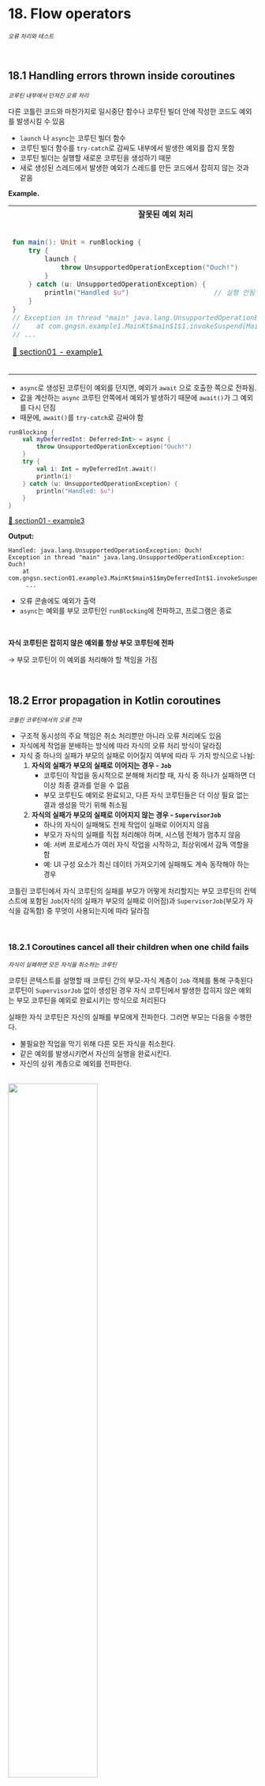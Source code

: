 # 18. Flow operators

<small><i>오류 처리와 테스트</i></small>

<br>

## 18.1 Handling errors thrown inside coroutines

<small><i>코루틴 내부에서 던져진 오류 처리</i></small>


다른 코틀린 코드와 마찬가지로 일시중단 함수나 코루틴 빌더 안에 작성한 코드도 예외를 발생시킬 수 있음 

- `launch` 나 `async`는 코루틴 빌더 함수
- 코루틴 빌더 함수를 `try-catch`로 감싸도 내부에서 발생한 예외를 잡지 못함
- 코루틴 빌더는 실행할 새로운 코루틴을 생성하기 때문
- 새로 생성된 스레드에서 발생한 예외가 스레드를 만든 코드에서 잡히지 않는 것과 같음


**Example.**


<table>
<tr>
    <th>잘못된 예외 처리</th>
    <th>올바른 예외 처리</th>
</tr>
<tr><td>

```kotlin
fun main(): Unit = runBlocking {
    try {
        launch {
            throw UnsupportedOperationException("Ouch!")
        }
    } catch (u: UnsupportedOperationException) {
        println("Handled $u")                     // 실행 안됨
    }
}
// Exception in thread "main" java.lang.UnsupportedOperationException: Ouch!
//    at com.gngsn.example1.MainKt$main$1$1.invokeSuspend(Main.kt:9)
// ...
```

[🔗 section01 - example1](https://github.com/gngsn/deepdive/blob/main/books/kotlin-in-action/chapter18/demo/src/main/kotlin/com/gngsn/section01/example1/Main.kt)


</td>
<td>

올바른 예외 처리 → `launch`에 전달되는 람다 블록 안에 `try-catch` 블록을 넣어야 함

```kotlin
fun main(): Unit = runBlocking {
    launch {
        try {
            throw UnsupportedOperationException("Ouch!")
        } catch (u: UnsupportedOperationException) {
            println("Handled $u")
        }
    }
}
// Handled java.lang.UnsupportedOperationException: Ouch!
```

[🔗 section01 - example2](https://github.com/gngsn/deepdive/blob/main/books/kotlin-in-action/chapter18/demo/src/main/kotlin/com/gngsn/section01/example2/Main.kt)

</td>
</table>

- `async`로 생성된 코루틴이 예외를 던지면, 예외가 `await` 으로 호출한 쪽으로 전파됨.
- 값을 계산하는 `async` 코루틴 안쪽에서 예외가 발생하기 때문에 `await()`가 그 예외를 다시 던짐
- 때문에, `await()`를 `try-catch`로 감싸야 함

```kotlin
runBlocking {
    val myDeferredInt: Deferred<Int> = async {
        throw UnsupportedOperationException("Ouch!")
    }
    try {
        val i: Int = myDeferredInt.await()
        println(i)
    } catch (u: UnsupportedOperationException) {
        println("Handled: $u")
    }
}
```

[🔗 section01 - example3](https://github.com/gngsn/deepdive/blob/main/books/kotlin-in-action/chapter18/demo/src/main/kotlin/com/gngsn/section01/example3/Main.kt)

**Output:**

```
Handled: java.lang.UnsupportedOperationException: Ouch!
Exception in thread "main" java.lang.UnsupportedOperationException: Ouch!
	at com.gngsn.section01.example3.MainKt$main$1$myDeferredInt$1.invokeSuspend(Main.kt:9)
     ...
```

- 오류 콘솔에도 예외가 출력
- `async`는 예외를 부모 코루틴인 `runBlocking`에 전파하고, 프로그램은 종료

<br>

**자식 코루틴은 잡히지 않은 예외를 항상 부모 코루틴에 전파**

→ 부모 코루틴이 이 예외를 처리해야 할 책임을 가짐

<br>

## 18.2 Error propagation in Kotlin coroutines

<small><i>코틀린 코루틴에서의 오류 전파</i></small>
- 구조적 동시성의 주요 책임은 취소 처리뿐만 아니라 오류 처리에도 있음
- 자식에게 작업을 분배하는 방식에 따라 자식의 오류 처리 방식이 달라짐
- 자식 중 하나의 실패가 부모의 실패로 이어질지 여부에 따라 두 가지 방식으로 나뉨:
    1. **자식의 실패가 부모의 실패로 이어지는 경우 - `Job`**
        - 코루틴이 작업을 동시적으로 분해해 처리할 때, 자식 중 하나가 실패하면 더 이상 최종 결과를 얻을 수 없음
        - 부모 코루틴도 예외로 완료되고, 다른 자식 코루틴들은 더 이상 필요 없는 결과 생성을 막기 위해 취소됨
    2. **자식의 실패가 부모의 실패로 이어지지 않는 경우 - `SupervisorJob`**
        - 하나의 자식이 실패해도 전체 작업이 실패로 이어지지 않음
        - 부모가 자식의 실패를 직접 처리해야 하며, 시스템 전체가 멈추지 않음
        - 예: 서버 프로세스가 여러 자식 작업을 시작하고, 최상위에서 감독 역할을 함
        - 예: UI 구성 요소가 최신 데이터 가져오기에 실패해도 계속 동작해야 하는 경우


코틀린 코루틴에서 자식 코루틴의 실패를 부모가 어떻게 처리할지는 
부모 코루틴의 컨텍스트에 포함된 `Job`(자식의 실패가 부모의 실패로 이어짐)과 `SupervisorJob`(부모가 자식을 감독함) 중 무엇이 사용되는지에 따라 달라짐

<br>

### 18.2.1 Coroutines cancel all their children when one child fails

<small><i>자식이 실패하면 모든 자식을 취소하는 코루틴</i></small>

코루틴 콘텍스트를 설명할 때 코루틴 간의 부모-자식 계층이 `Job` 객체를 통해 구축된다
코루틴이 `SupervisorJob` 없이 생성된 경우 자식 코루틴에서 발생한 잡히지 않은 예외는 부모 코루틴을 예외로 완료시키는 방식으로 처리된다

실패한 자식 코루틴은 자신의 실패를 부모에게 전파한다. 
그러면 부모는 다음을 수행한다.

- 불필요한 작업을 막기 위해 다른 모든 자식을 취소한다. 
- 같은 예외를 발생시키면서 자신의 실행을 완료시킨다.
- 자신의 상위 계층으로 예외를 전파한다.

<br><img src="./img/figure18-1.png" width="60%">

- 자식 코루틴이 잡히지 않는 예외로 실패하면 부모에게 통지
- 다시 부모는 형제 코루틴들을 모두 취소하고 예외를 코루틴 계층의 상위로 전달

<br>

> [!NOTE]
>
> 모든 '형제' 작업을 취소하는 기능은 코틀린 코루틴의 큰 장점임
> 
> 보통 언어 레벨에서 제공되지 않고, 프로그래머가 직접 구현해야 함 

<br>

같은 스코프 안에서 동시성 계산을 함께 수행하고 공통의 결과를 반환하는 코루틴 그룹에게 아주 유용
- 스코프 내의 하나의 코루틴이 잡을 수 없는 예외로 인해 실패한다는 건, 공통의 결과를 계산할 방법이 더 이상 없음
- 다른 형제 코루틴이 불필요해진 작업을 계속 수행하거나 자원을 계속 잡고 있는 것을 막기 위해 이들을 취소함

- 불필요한 작업을 피하고 자원을 해제하게 됨


**Example.**

```kotlin
runBlocking {
    // 첫번째 코루틴: Heartbeat 역할의 코루틴. 단순히 루프 돌면서 메시지 출력
    launch {
        try {
            while (true) {
                println("Heartbeat!")
                delay(500.milliseconds)
            }
        } catch (e: Exception) {
            println("Heartbeat terminated: $e")
            throw e
        }
    }
    // 두번째 코루틴: 1초 후 예외를 던짐. 이때, 예외를 잡아내지는 않음
    launch {
        delay(1.seconds)
        throw UnsupportedOperationException("Ow!")
    }
}
```

[🔗 section02 - example1](https://github.com/gngsn/deepdive/blob/main/books/kotlin-in-action/chapter18/demo/src/main/kotlin/com/gngsn/section02/example1/Main.kt)


**Output:**

```
Heartbeat!
Heartbeat!
Heartbeat!
Heartbeat terminated: kotlinx.coroutines.JobCancellationException: Parent job is Cancelling; job=BlockingCoroutine{Cancelling}@b065c63
Exception in thread "main" java.lang.UnsupportedOperationException: Ow!
	at com.gngsn.section02.example1.MainKt$main$1$2.invokeSuspend(Main.kt:25)
    ...
```

<br>

- 기본적으로, 모든 코루틴 빌더 <sub>예제의 `runBlocking`</sub>는 일반적인, 비감독<sup>nonsupervisor</sup> 코루틴을 생성
  - 때문에 하나의 코루틴이 잡히지 않은 예외로 종료되면, 다른 자식 코루틴들도 취소됨
- 오류 전파 동작은 모든 코루틴에게도 적용 
  - 예를 들어, launch로 시작된 코루틴 뿐만 아니라 `async`로 시작된 코루틴도 동일하게 동작

<br>

### 18.2.2 Structured concurrency only affects exceptions thrown across coroutine boundaries

<small><i>구조적 동시성은 코루틴 경계를 넘어 던져진 예외에만 영향을 미침</i></small>

- 형제 코루틴 취소와 예외 전파는 코루틴 스코프를 넘는 예외에만 적용됨
- 스코프를 넘는 예외를 던지지 않으면 형제 코루틴이 취소되지 않음
- 코루틴 내부의 `try-catch` 블록은 정상적으로 예외를 처리함
- 처리되지 않은 예외가 코루틴 계층 위로 전파되면 형제 코루틴도 취소됨
  - → 구조적 동시성 패러다임을 강제하는 데 도움
- 단, 처리되지 않은 예외 하나로 전체 애플리케이션이 종료되면 안 됨

<br>

### 18.2.3 Supervisors prevent parents and siblings from being cancelled

<small><i>슈퍼바이저는 부모와 형제의 취소를 방지함</i></small>


**슈퍼바이저 특징**

- 일반적인 `Job`과 달리, 자식의 실패를 부모에게 전파하지 않음
- 자식 코루틴이 실패해도 부모와 다른 자식 코루틴이 계속 실행됨
- 슈퍼바이저는 코루틴 계층의 최상위에서 자주 사용됨

<br><img src="./img/figure18-2.png" width="60%">


**`SupervisorJob`**

- 슈퍼바이저를 사용하려면 코루틴에 `SupervisorJob`을 연결해야 함
- `SupervisorJob`은 예외를 부모에게 전파하지 않고, 다른 자식 작업의 실패에도 영향을 받지 않음.
- 슈퍼바이저도 구조적 동시성에 참여하며, 취소될 수 있고 취소 예외는 정상적으로 전파됨.
- 슈퍼바이저의 동작을 확인하려면 `SupervisorScope` 함수를 사용해 스코프를 만들 수 있음.
- `SupervisorScope`는 자식 코루틴 중 하나가 실패해도 형제 코루틴이 종료되지 않음.
  - 부모와 형제 코루틴은 계속 작동하며, 예외는 더 이상 전파되지 않음.


하트 비트 코루틴이 계속 실행되도록 하려면 `launch` 호출을 `SupervisorScope`로 감싸면 됨.


**Example.**

```kotlin
import kotlinx.coroutines.*
import kotlin.time.Duration.Companion.milliseconds
import kotlin.time.Duration.Companion.seconds
 
fun main(): Unit = runBlocking {
    // 첫번째 코루틴: Heartbeat 역할의 코루틴. 단순히 루프 돌면서 메시지 출력
    launch {
        try {
            while (true) {
                println("Heartbeat!")
                delay(500.milliseconds)
            }
        } catch (e: Exception) {
            println("Heartbeat terminated: $e")
            throw e
        }
    }
    // 두번째 코루틴: 1초 후 예외를 던짐. 이때, 예외를 잡아내지는 않음
    launch {
        delay(1.seconds)
        throw UnsupportedOperationException("Ow!")
    }
}
```

**Output:**

```
Heartbeat!
Heartbeat!
Heartbeat terminated: kotlinx.coroutines.JobCancellationException: Parent job is Cancelling; job=BlockingCoroutine{Cancelling}@1517365b
Exception in thread "main" java.lang.UnsupportedOperationException: Ow!
```

<br><img src="./img/figure18-additional.png" alt="https://stackoverflow.com/questions/60899369/kotlin-coroutines-job-hierarchy-explanation" />


- 예외 이후에도 계속 실행되는 이유: `SupervisorJob`이 자식 코루틴에서 발생한 예외를 전체에 전파하지 않기 때문
- 코루틴 프레임워크는 종종 슈퍼바이저 역할의 코루틴 스코프를 기본 제공
- 케이토의 Application 스코프는 개별 요청보다 오래 실행되는 코루틴을 시작할 때 사용할 수 있음
  - 이 코루틴은 애플리케이션이 실행되는 동안 계속 살아있을 수 있음
- Application 스코프는 슈퍼바이저 역할을 하며, 한 코루틴에서 예외가 발생해도 전체 애플리케이션이 중단되지 않음
- 케이토의 `PipelineContext`는 요청 핸들러와 같은 수명의 코루틴을 관리함
- `PipelineContext` 내 여러 코루틴이 함께 요청에 대한 응답을 계산함
- 한 코루틴이 예외로 실패하면 관련된 다른 코루틴도 함께 취소됨
- 슈퍼바이저는 주로 애플리케이션 전체 수명이나 UI 표시 시간 등 오랫동안 실행되는 부분에 사용됨
- 세부 작업 함수에서는 슈퍼바이저를 잘 사용하지 않으며, 이는 오류 전파 시 불필요한 작업 취소가 바람직하기 때문

<br>

## 18.3 `CoroutineExceptionHandler`: The last resort for processing exceptions

<small><i>`CoroutineExceptionHandler`: 예외 처리를 위한 마지막 수단</i></small>


- 자식 코루틴에서 처리되지 않은 예외는 부모 코루틴으로 전파됨
- 이때, 예외가 슈퍼바이저나 계층의 최상위 루트 코루틴에 도달하면 더 이상 전파되지 않음
  - 이 시점에서 예외는 `CoroutineExceptionHandler`에 전달됨
  - `CoroutineExceptionHandler`는 코루틴 콘텍스트의 일부
- 콘텍스트에 예외 핸들러가 없으면 예외는 시스템 전역 예외 핸들러로 이동

- 순수 JVM과 안드로이드 프로젝트의 시스템 전역 예외 핸들러는 다름
  - JVM에서는 예외 스택트레이스를 콘솔에 출력하고, 안드로이드에서는 앱을 종료시킴
- `CoroutineExceptionHandler`를 코루틴 콘텍스트에 추가하면 예외 처리 동작을 커스텀할 수 있음
- 코틀린 프레임워크는 자체적으로 코루틴 예외 핸들러를 제공할 수 있음


**Example.**

```kotlin
val exceptionHandler = CoroutineExceptionHandler { context, exception ->
    println("[ERROR] $exception")
}
```

`CoroutineExceptionHandler`를 코루틴 콘텍스트의 원소로 추가할 수 있음


**Example:**

```kotlin
class ComponentWithScope(dispatcher: CoroutineDispatcher = Dispatchers.Default) {
    private val exceptionHandler = CoroutineExceptionHandler { _, e ->
       println("[ERROR] ${e.message}")
    }
 
    private val scope = CoroutineScope(
        // SupervisorJob(): 자식의 실패가 부모의 실패로 이어지지 않도록 함
        // exceptionHandler: 사용자 정의 예외 핸들러를 코루틴 콘텍스트의 요소로 지정
        SupervisorJob() + dispatcher + exceptionHandler
    )
 
    fun action() = scope.launch {
        // 예외를 던지는 코루틴
        throw UnsupportedOperationException("Ouch!")
    }
}
```
 
**Usage:**
 
```kotlin
fun main() = runBlocking {
    val supervisor = ComponentWithScope()
    supervisor.action()
    delay(1.seconds)            
}

// [ERROR] Ouch!     ← 예외가 커스텀 예외 핸들러에 의해 처리
```

- 슈퍼바이저의 직접적인 자식 코루틴은 커스텀 예외 핸들러나 디폴트 핸들러에 예외를 직접 전달해 처리
- 코루틴 예외 핸들러는 계층의 최상위 코루틴이 `launch` 빌더로 시작된 경우에만 호출됨
- 코루틴은 처리되지 않은 예외를 부모에게 위임하며, 이 위임은 계층의 최상위까지 계속됨
- 루트 코루틴이 아닌 코루틴의 콘텍스트에 설치된 핸들러는 사용되지 않음
  - 즉, 중간에 있는 `CoroutineExceptionHandler` 같은 건 존재하지 않음
- `GlobalScope.launch`로 루트 코루틴을 생성하고 커스텀 예외 핸들러를 콘텍스트에 제공할 수 있음
- 중간 예외 핸들러를 `launch` 코루틴에 제공해도, 계층 최상위의 핸들러만 실행되고 중간 핸들러는 사용되지 않음

<br>

```kotlin
private val topLevelHandler = CoroutineExceptionHandler { _, e ->
    println("[TOP] ${e.message}")
}
 
private val intermediateHandler = CoroutineExceptionHandler { _, e ->
    println("[INTERMEDIATE] ${e.message}")
}
 
@OptIn(DelicateCoroutinesApi::class)    // 미묘한 API를 명시적으로 사용하게 한다
fun main() {
    GlobalScope.launch(topLevelHandler) {
        launch(intermediateHandler) {
            throw UnsupportedOperationException("Ouch!")
        }
    }
    Thread.sleep(1000)
}
// [TOP] Ouch!
```

- 예외가 여전히 부모 코루틴에게 전파될 수 있기 때문

<br><img src="./img/figure18-3.png" width="60%"><br>

- 중간의 `launch` 호출에 코루틴 예외 핸들러가 있음에도 루트 코루틴이 아니기 때문에 예외가 계속해서 코루틴 계층을 따라 전파됨
- 그 결과 최상위 코루틴인 `GlobalScope.launch`의 예외 핸들러만 호출됨

<br>

### 18.3.1 Differences when using `CoroutineExceptionHandler` with `launch` or `async`

<small><i>`CoroutineExceptionHandler`를 `launch`와 `async`에 적용할 때의 차이점</i></small>



`coroutineExceptionHandler`(기본 핸들러든 커스텀 핸들러든)를 살펴볼 때 예외 핸들러는 계층의 최상위 코루틴이 `launch`로 생성된 경우에만 호출된다는 점에 유의해야 함
최상위 코루틴이 `async`로 생성된 경우에는 `CoroutineExceptionHandler`가 호출되지 않는다는 뜻


```kotlin
import kotlinx.coroutines.*
import kotlin.time.Duration.Companion.seconds
 
class ComponentWithScope(dispatcher: CoroutineDispatcher = 
➥ Dispatchers.Default) {
    private val exceptionHandler = CoroutineExceptionHandler { _, e ->
        println("[ERROR] ${e.message}")
    }
 
    private val scope = CoroutineScope(SupervisorJob() + dispatcher + 
    ➥ exceptionHandler)
 
    fun action() = scope.launch {
        async {
            throw UnsupportedOperationException("Ouch!")
        }
    }
}
 
fun main() = runBlocking {
    val supervisor = ComponentWithScope()
    supervisor.action()
    delay(1.seconds)
}
 
// [ERROR] Ouch!
```


바깥의 코루틴 (최상위 코루틴)을 `async`로 시작하도록 구현을 변경하면 코루틴 예외 핸들러가 호출되지 않는 것 을 확인할 수 있음

```kotlin
import kotlinx.coroutines.*
import kotlin.time.Duration.Companion.seconds
 
class ComponentWithScope(dispatcher: CoroutineDispatcher = 
➥ Dispatchers.Default) {
    private val exceptionHandler = CoroutineExceptionHandler { _, e ->
        println("[ERROR] ${e.message}")
    }
 
 
    private val scope = CoroutineScope(SupervisorJob() + dispatcher + 
    ➥ exceptionHandler)
 
 
    fun action() = scope.async {     ❶
        launch {
            throw UnsupportedOperationException("Ouch!")
        }
    }
}

fun main() = runBlocking {
    val supervisor = ComponentWithScope()
    supervisor.action()
    delay(1.seconds)
}
// No output is printed
```

- 최상위 `async` 코루틴의 예외는 `await()`를 호출하는 소비자가 처리
- 코루틴 예외 핸들러는 이 예외를 무시할 수 있음
- 소비자는 await를 `try-catch`로 감싸 예외를 처리할 수 있음
- `try-catch`는 코루틴 취소에는 영향을 주지 않음
- `Scope`에 `SupervisorJob`이 없으면, 처리되지 않은 예외가 다른 자식 코루틴도 모두 취소시킴


